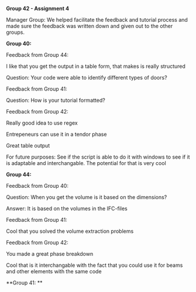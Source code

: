 **Group 42 - Assignment 4**

Manager Group:
We helped facilitate the feedback and tutorial process and made sure the feedback was written down and given out to the other groups. 

**Group 40:**

Feedback from Group 44:

I like that you get the output in a table form, that makes is really structured

Question: Your code were able to identify different types of doors? 

Feedback from Group 41:

Question: How is your tutorial formatted?

Feedback from Group 42:

Really good idea to use regex

Entrepeneurs can use it in a tendor phase

Great table output

For future purposes: See if the script is able to do it with windows to see if it is adaptable 	and interchangable. The potential for    that is very cool


**Group 44:**

Feedback from Group 40:

Question: When you get the volume is it based on the dimensions? 

Answer: It is based on the volumes in the IFC-files 

Feedback from Group 41:

Cool that you solved the volume extraction problems 

Feedback from Group 42: 

You made a great phase breakdown

Cool that is it interchangable with the fact that you could use it for beams and other elements with the same code	

**Group 41: **
